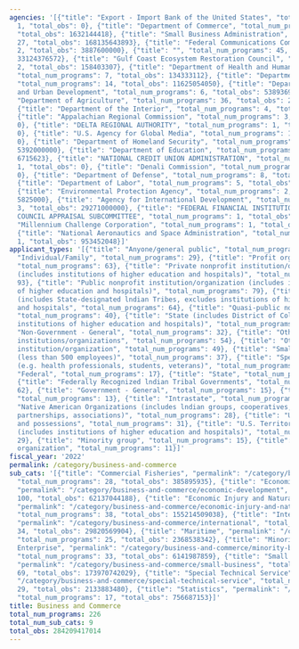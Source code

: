 ```yaml
---
agencies: '[{"title": "Export - Import Bank of the United States", "total_num_programs":
  1, "total_obs": 0}, {"title": "Department of Commerce", "total_num_programs": 49,
  "total_obs": 1632144418}, {"title": "Small Business Administration", "total_num_programs":
  27, "total_obs": 168135643893}, {"title": "Federal Communications Commission", "total_num_programs":
  2, "total_obs": 3887600000}, {"title": "", "total_num_programs": 45, "total_obs":
  33124376572}, {"title": "Gulf Coast Ecosystem Restoration Council", "total_num_programs":
  2, "total_obs": 158403307}, {"title": "Department of Health and Human Services",
  "total_num_programs": 7, "total_obs": 134333112}, {"title": "Department of the Treasury",
  "total_num_programs": 14, "total_obs": 11625054050}, {"title": "Department of Housing
  and Urban Development", "total_num_programs": 6, "total_obs": 5389369096}, {"title":
  "Department of Agriculture", "total_num_programs": 36, "total_obs": 22576284783},
  {"title": "Department of the Interior", "total_num_programs": 4, "total_obs": 853742604},
  {"title": "Appalachian Regional Commission", "total_num_programs": 3, "total_obs":
  0}, {"title": "DELTA REGIONAL AUTHORITY", "total_num_programs": 1, "total_obs":
  0}, {"title": "U.S. Agency for Global Media", "total_num_programs": 1, "total_obs":
  0}, {"title": "Department of Homeland Security", "total_num_programs": 3, "total_obs":
  5392000000}, {"title": "Department of Education", "total_num_programs": 2, "total_obs":
  6715623}, {"title": "NATIONAL CREDIT UNION ADMINISTRATION", "total_num_programs":
  1, "total_obs": 0}, {"title": "Denali Commission", "total_num_programs": 1, "total_obs":
  0}, {"title": "Department of Defense", "total_num_programs": 8, "total_obs": 319155233},
  {"title": "Department of Labor", "total_num_programs": 5, "total_obs": 730378917},
  {"title": "Environmental Protection Agency", "total_num_programs": 2, "total_obs":
  5825000}, {"title": "Agency for International Development", "total_num_programs":
  3, "total_obs": 29271000000}, {"title": "FEDERAL FINANCIAL INSTITUTIONS EXAMINATION
  COUNCIL APPRAISAL SUBCOMMITTEE", "total_num_programs": 1, "total_obs": 0}, {"title":
  "Millennium Challenge Corporation", "total_num_programs": 1, "total_obs": 13938358},
  {"title": "National Aeronautics and Space Administration", "total_num_programs":
  1, "total_obs": 953452048}]'
applicant_types: '[{"title": "Anyone/general public", "total_num_programs": 28}, {"title":
  "Individual/Family", "total_num_programs": 29}, {"title": "Profit organization",
  "total_num_programs": 63}, {"title": "Private nonprofit institution/organization
  (includes institutions of higher education and hospitals)", "total_num_programs":
  93}, {"title": "Public nonprofit institution/organization (includes institutions
  of higher education and hospitals)", "total_num_programs": 79}, {"title": "Local
  (includes State-designated lndian Tribes, excludes institutions of higher education
  and hospitals", "total_num_programs": 64}, {"title": "Quasi-public nonprofit institution/organization",
  "total_num_programs": 40}, {"title": "State (includes District of Columbia, public
  institutions of higher education and hospitals)", "total_num_programs": 77}, {"title":
  "Non-Government - General", "total_num_programs": 32}, {"title": "Other private
  institutions/organizations", "total_num_programs": 54}, {"title": "Other public
  institution/organization", "total_num_programs": 49}, {"title": "Small business
  (less than 500 employees)", "total_num_programs": 37}, {"title": "Specialized group
  (e.g. health professionals, students, veterans)", "total_num_programs": 20}, {"title":
  "Federal", "total_num_programs": 17}, {"title": "State", "total_num_programs": 49},
  {"title": "Federally Recognized lndian Tribal Governments", "total_num_programs":
  62}, {"title": "Government - General", "total_num_programs": 15}, {"title": "Interstate",
  "total_num_programs": 13}, {"title": "Intrastate", "total_num_programs": 13}, {"title":
  "Native American Organizations (includes lndian groups, cooperatives, corporations,
  partnerships, associations)", "total_num_programs": 28}, {"title": "U.S. Territories
  and possessions", "total_num_programs": 31}, {"title": "U.S. Territories and possessions
  (includes institutions of higher education and hospitals)", "total_num_programs":
  29}, {"title": "Minority group", "total_num_programs": 15}, {"title": "Sponsored
  organization", "total_num_programs": 11}]'
fiscal_year: '2022'
permalink: /category/business-and-commerce
sub_cats: '[{"title": "Commercial Fisheries", "permalink": "/category/business-and-commerce/commercial-fisheries",
  "total_num_programs": 28, "total_obs": 385895935}, {"title": "Economic Development",
  "permalink": "/category/business-and-commerce/economic-development", "total_num_programs":
  100, "total_obs": 62137044188}, {"title": "Economic Injury and Natural Disaster",
  "permalink": "/category/business-and-commerce/economic-injury-and-natural-disaster",
  "total_num_programs": 38, "total_obs": 155214509038}, {"title": "International",
  "permalink": "/category/business-and-commerce/international", "total_num_programs":
  34, "total_obs": 29820569904}, {"title": "Maritime", "permalink": "/category/business-and-commerce/maritime",
  "total_num_programs": 25, "total_obs": 2368538342}, {"title": "Minority Business
  Enterprise", "permalink": "/category/business-and-commerce/minority-business-enterprise",
  "total_num_programs": 33, "total_obs": 6141987859}, {"title": "Small Business",
  "permalink": "/category/business-and-commerce/small-business", "total_num_programs":
  69, "total_obs": 173970742029}, {"title": "Special Technical Service", "permalink":
  "/category/business-and-commerce/special-technical-service", "total_num_programs":
  29, "total_obs": 2133883480}, {"title": "Statistics", "permalink": "/category/business-and-commerce/statistics",
  "total_num_programs": 17, "total_obs": 756687153}]'
title: Business and Commerce
total_num_programs: 226
total_num_sub_cats: 9
total_obs: 284209417014
---
```

